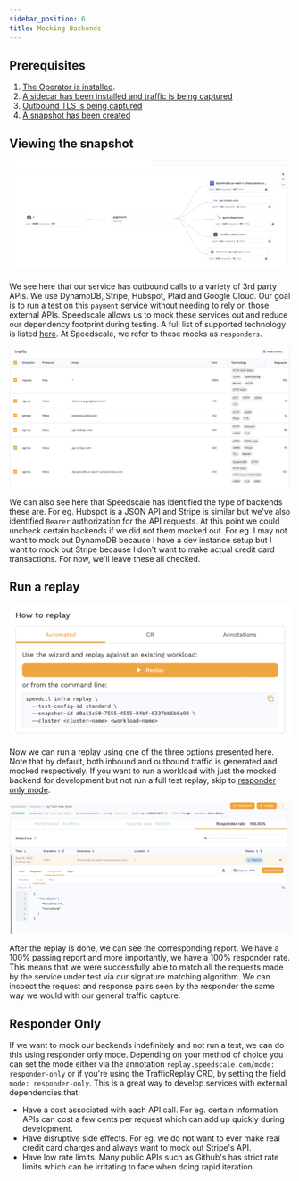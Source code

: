 ```yaml
---
sidebar_position: 6
title: Mocking Backends
---
```


## Prerequisites
1. [The Operator is installed](../quick-start.md).
2. [A sidecar has been installed and traffic is being captured](../setup/sidecar/install.md)
3. [Outbound TLS is being captured](./tls.md)
4. [A snapshot has been created](./creating-a-snapshot.md)

## Viewing the snapshot

![Service Map](./responders/map.png)

We see here that our service has outbound calls to a variety of 3rd party APIs. We use DynamoDB, Stripe, Hubspot, Plaid and Google Cloud. Our goal is to run a test on this `payment` service without needing to rely on those external APIs. Speedscale allows us to mock these services out and reduce our dependency footprint during testing. A full list of supported technology is listed [here](../reference/technology-support.md). At Speedscale, we refer to these mocks as `responders`.

![List](./responders/table.png)

We can also see here that Speedscale has identified the type of backends these are. For eg. Hubspot is a JSON API and Stripe is similar but we've also identified `Bearer` authorization for the API requests. At this point we could uncheck certain backends if we did not them mocked out. For eg. I may not want to mock out DynamoDB because I have a dev instance setup but I want to mock out Stripe because I don't want to make actual credit card transactions. For now, we'll leave these all checked.

## Run a replay

![Replay](./responders/replay.png)

Now we can run a replay using one of the three options presented here. Note that by default, both inbound and outbound traffic is generated and mocked respectively. If you want to run a workload with just the mocked backend for development but not run a full test replay, skip to [responder only mode](#responder-only).

![Report](./responders/report.png)

After the replay is done, we can see the corresponding report. We have a 100% passing report and more importantly, we have a 100% responder rate. This means that we were successfully able to match all the requests made by the service under test via our signature matching algorithm. We can inspect the request and response pairs seen by the responder the same way we would with our general traffic capture.

## Responder Only

If we want to mock our backends indefinitely and not run a test, we can do this using responder only mode. Depending on your method of choice you can set the mode either via the annotation `replay.speedscale.com/mode: responder-only` or if you're using the TrafficReplay CRD, by setting the field `mode: responder-only`. This is a great way to develop services with external dependencies that:

* Have a cost associated with each API call. For eg. certain information APIs can cost a few cents per request which can add up quickly during development.
* Have disruptive side effects. For eg. we do not want to ever make real credit card charges and always want to mock out Stripe's API.
* Have low rate limits. Many public APIs such as Github's has strict rate limits which can be irritating to face when doing rapid iteration.
